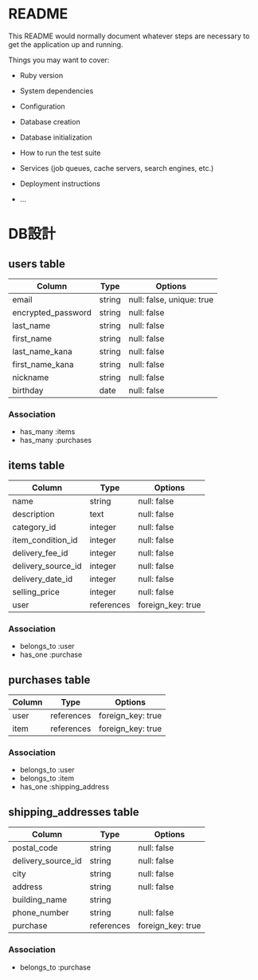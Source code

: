 # README

This README would normally document whatever steps are necessary to get the
application up and running.

Things you may want to cover:

* Ruby version

* System dependencies

* Configuration

* Database creation

* Database initialization

* How to run the test suite

* Services (job queues, cache servers, search engines, etc.)

* Deployment instructions

* ...

# DB設計

## users table
| Column                | Type    | Options                   |
| --------------------- | ------- | ------------------------- |
| email                 | string  | null: false, unique: true |
| encrypted_password    | string  | null: false               |
| last_name             | string  | null: false               |
| first_name            | string  | null: false               |
| last_name_kana        | string  | null: false               |
| first_name_kana       | string  | null: false               |
| nickname              | string  | null: false               |
| birthday              | date    | null: false               |

### Association
* has_many :items
* has_many :purchases

## items table
| Column                       | Type       | Options           |
| ---------------------------- | ---------- | ------------------|
| name                         | string     | null: false       |
| description                  | text       | null: false       |
| category_id                  | integer    | null: false       |
| item_condition_id            | integer    | null: false       |
| delivery_fee_id              | integer    | null: false       |
| delivery_source_id           | integer    | null: false       |
| delivery_date_id             | integer    | null: false       |
| selling_price                | integer    | null: false       |
| user                         | references | foreign_key: true |

### Association
- belongs_to :user
- has_one :purchase

## purchases table
| Column        | Type       | Options           |
| ------------- | ---------- | ------------------|
| user          | references | foreign_key: true |
| item          | references | foreign_key: true |

### Association
- belongs_to :user
- belongs_to :item
- has_one :shipping_address

## shipping_addresses table
| Column                     | Type        | Options           |
| -------------------------- | ----------- | ------------------|
| postal_code                | string      | null: false       |
| delivery_source_id         | string      | null: false       |
| city                       | string      | null: false       |
| address                    | string      | null: false       |
| building_name              | string      |                   |
| phone_number               | string      | null: false       |
| purchase                   | references  | foreign_key: true |

### Association
- belongs_to :purchase
